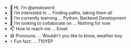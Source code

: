 - 👋 Hi, I’m @arealsword
- 👀 I’m interested in ... Finding paths, taking them all
- 🌱 I’m currently learning ... Python, Backend Development
- 💞️ I’m looking to collaborate on ... Nothing for now
- 📫 How to reach me ... Email
- 😄 Pronouns: ... Wouldn't you like to know, weather boy
- ⚡ Fun fact: ... 710YEP

<!---
arealsword/arealsword is a ✨ special ✨ repository because its `README.md` (this file) appears on your GitHub profile.
You can click the Preview link to take a look at your changes.
--->
